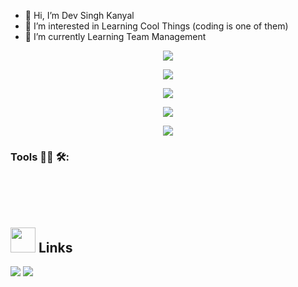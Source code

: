 - 👋 Hi, I’m Dev Singh Kanyal
- 👀 I’m interested in Learning Cool Things (coding is one of them)
- 🌱 I’m currently Learning Team Management

<p align="center"><img src="https://github-profile-trophy.vercel.app/?username=Mr-Dev-S-K&no-frame=true&no-bg=true&theme=dark_lover"/>
</p>
<p align="center"><img src="https://github-readme-streak-stats.herokuapp.com/?user=Mr-Dev-S-K&no-bg=true&no-frame=true&theme=buefy"/>
</p>
<p align="center"><img src="https://github-readme-stats.vercel.app/api?username=Mr-Dev-S-K&hide=contribs,prs,issues&count_private=true&show_icons=true&theme=buefy&border_radius=15"/>
<p align="center"><img align="center" src="https://github-readme-stats.vercel.app/api/wakatime?username=DevSK&theme=buefy&border_radius=30">
</p>
<p align="center"><img src="https://github-readme-stats.vercel.app/api/top-langs/?username=Mr-Dev-S-K&border_radius=45&theme=buefy">
</p>
<!--[![Readme Card](https://github-readme-stats.vercel.app/api/pin/?username=Mr-Dev-S-K&repo=HomePage&border_radius=25)](https://github.com/anuraghazra/github-readme-stats)-->

### Tools 👨‍💻 🛠:
<p align="center">
<!-- For more icons please follow  https://github.com/MikeCodesDotNET/ColoredBadges -->
<!-- <img src="https://github.com/Xx-Ashutosh-xX/Xx-Ashutosh-xX/blob/master/assets/icons/python.png" alt="python" width="120" hight="50">
<img src="https://github.com/Xx-Ashutosh-xX/Xx-Ashutosh-xX/blob/master/assets/icons/java.png" alt="java"  width="100" hight="50">
<img src="https://github.com/Xx-Ashutosh-xX/Xx-Ashutosh-xX/blob/master/assets/icons/ai.png" alt="AI" width="90" hight="50">
<img src="https://github.com/Xx-Ashutosh-xX/Xx-Ashutosh-xX/blob/master/assets/icons/bash.png" alt="bash" width="100" hight="50">
<img src="https://github.com/Xx-Ashutosh-xX/Xx-Ashutosh-xX/blob/master/assets/icons/datascience.png" alt="datascience" width="180" hight="50">
</br>
<img src="https://github.com/Xx-Ashutosh-xX/Xx-Ashutosh-xX/blob/master/assets/icons/google_cloud_platform.png" alt="google_cloud_platform" width="270" hight="50">
<img src="https://github.com/Xx-Ashutosh-xX/Xx-Ashutosh-xX/blob/master/assets/icons/visualstudio_code.png" alt="visualstudio_code" width="240" hight="50">
</br>
<img src="https://github.com/Xx-Ashutosh-xX/Xx-Ashutosh-xX/blob/master/assets/icons/pc.png" alt="pc" width="100" hight="50">
<img src="https://github.com/Xx-Ashutosh-xX/Xx-Ashutosh-xX/blob/master/assets/icons/edge.png" alt="edge" width="100" hight="50">
<img src="https://github.com/Xx-Ashutosh-xX/Xx-Ashutosh-xX/blob/master/assets/icons/playstation@3x.png" alt="playstation" width="150" hight="50"> -->
</p>
</br>
</br>
</br>

## <img height="40" src="https://raw.githubusercontent.com/innng/innng/master/assets/kyubey.gif"/> Links
[![](https://img.shields.io/badge/-linkedin-0073B1?style=flat-square)](http://linkedin.com/in/dev-s-742a73118) <tab>[![](https://img.shields.io/badge/-twitter-1C9CEA?style=flat-square)](https://twitter.com/dev_kanyal)
<!--[![](https://img.shields.io/badge/-resume-332B40?style=flat-square)](https://resume.io/r/DEV)
[![](https://img.shields.io/badge/-badges-2D4E00?style=flat-square)](https://www.youracclaim.com/users/DEV/badges)-->
